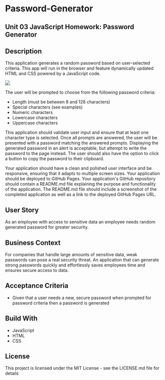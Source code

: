# Password-Generator

## Unit 03 JavaScript Homework: Password Generator

## Description
This application generates a random password based on user-selected criteria. This app will run in the browser and feature dynamically updated HTML and CSS powered by a JavaScript code.

![](assets/images/index_readme.PNG)

The user will be prompted to choose from the following password criteria:
 * Length (must be between 8 and 128 characters)
 * Special characters (see examples)
 * Numeric characters
 * Lowercase characters
 * Uppercase characters

This application should validate user input and ensure that at least one character type is selected.
Once all prompts are answered, the user will be presented with a password matching the answered prompts. 
Displaying the generated password in an alert is acceptable, but attempt to write the password to the page instead.
The user should also have the option to click a button to copy the password to their clipboard.

Your application should have a clean and polished user interface and be responsive, ensuring that it adapts to multiple screen sizes.
Your application should be deployed to GitHub Pages.
Your application's GitHub repository should contain a README.md file explaining the purpose and functionality of the application. The README.md file should include a screenshot of the completed application as well as a link to the deployed GitHub Pages URL.

## User Story
As an employee with access to sensitive data
an employee needs random generated password for greater security.

## Business Context
For companies that handle large amounts of sensitive data, weak passwords can pose a real security threat. An application that can generate strong passwords quickly and effortlessly saves employees time and ensures secure access to data.

## Acceptance Criteria
 * Given that a user needs a new, secure password
 when prompted for password criteria
 then a password is generated

## Build With
* JavaScript
* HTML
* CSS

## License
This project is licensed under the MIT License - see the LICENSE.md file for details
